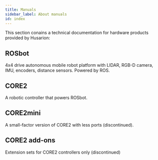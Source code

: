 ```yaml
---
title: Manuals
sidebar_label: About manuals
id: index
---
```


This section conains a technical documentation for hardware products provided by Husarion:

## ROSbot ##

4x4 drive autonomous mobile robot platform with LIDAR, RGB-D camera, IMU, encoders, distance sensors. Powered by ROS.

## CORE2 ##

A robotic controller that powers ROSbot.

## CORE2mini ##

A small-factor version of CORE2 with less ports (discontinued).

## CORE2 add-ons ##

Extension sets for CORE2 controllers only (discontinued)